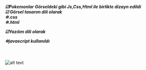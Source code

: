 
<br>
 
 <h5> ☑Pokemonlar Görseldeki gibi Js,Css,Html ile birlikte dizayn edildi
  <br>
☑ Görsel tasarım dili olarak
  <br>
✲.css<br>
✲.html <br>


☑Yazılım dili olarak
 <br>

✲javascript  kullanıldı <br>
</h5> 
<br>

![alt text](pokemons-guide-ezgif.com-optimize-2.gif)
